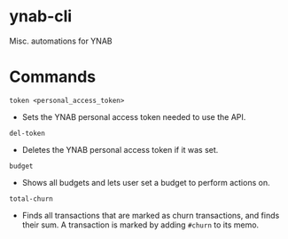 # ynab-cli
Misc. automations for YNAB

# Commands
`token <personal_access_token>`
- Sets the YNAB personal access token needed to use the API.

`del-token`
- Deletes the YNAB personal access token if it was set.

`budget`
- Shows all budgets and lets user set a budget to perform actions on.

`total-churn`
- Finds all transactions that are marked as churn transactions, and finds their sum. A transaction is marked by adding `#churn` to its memo.
